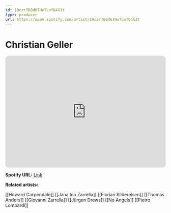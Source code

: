 ```yaml
---
id: 19czrTBBd6THvTLofQ4G3t
type: producer
url: https://open.spotify.com/artist/19czrTBBd6THvTLofQ4G3t
---
```

# Christian Geller

<iframe style="border-radius:12px" src="https://open.spotify.com/embed/artist/19czrTBBd6THvTLofQ4G3t" width="100%" height="352" frameBorder="0" allowfullscreen="" allow="autoplay; clipboard-write; encrypted-media; fullscreen; picture-in-picture" loading="lazy"></iframe>

**Spotify URL:** [Link](https://open.spotify.com/artist/19czrTBBd6THvTLofQ4G3t)

**Related artists:**

[[Howard Carpendale]]
[[Jana Ina Zarrella]]
[[Florian Silbereisen]]
[[Thomas Anders]]
[[Giovanni Zarrella]]
[[Jürgen Drews]]
[[No Angels]]
[[Pietro Lombardi]]
